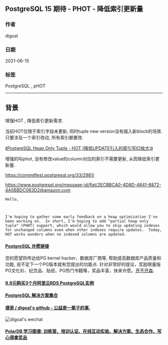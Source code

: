 ## PostgreSQL 15 期待 - PHOT - 降低索引更新量  
              
### 作者              
digoal              
              
### 日期              
2021-06-15               
              
### 标签              
PostgreSQL , pHOT       
              
----              
              
## 背景       
增强HOT , 降低索引更新需求.    
  
当前HOT仅限于索引字段未更新, 同时tuple new version没有插入新block的场景. 只要涉及一个索引改动, 所有索引都要改.   
  
[《PostgreSQL Heap Only Tuple - HOT (降低UPDATE引入的索引写IO放大)》](../201809/20180925_02.md)    
  
增强的叫phot, 没有修改value的column对应的索引不需要更新, 从而降低索引更新量.  
  
https://commitfest.postgresql.org/33/2981/  
  
https://www.postgresql.org/message-id/flat/2ECBBCA0-4D8D-4841-8872-4A5BBDC063D2@amazon.com         
    
```  
Hello,  
  
  
  
I'm hoping to gather some early feedback on a heap optimization I've  
been working on.  In short, I'm hoping to add "partial heap only  
tuple" (PHOT) support, which would allow you to skip updating indexes  
for unchanged columns even when other indexes require updates.  Today,  
HOT works wonders when no indexed columns are updated.   
```  
  
  
#### [PostgreSQL 许愿链接](https://github.com/digoal/blog/issues/76 "269ac3d1c492e938c0191101c7238216")
您的愿望将传达给PG kernel hacker、数据库厂商等, 帮助提高数据库产品质量和功能, 说不定下一个PG版本就有您提出的功能点. 针对非常好的提议，奖励限量版PG文化衫、纪念品、贴纸、PG热门书籍等，奖品丰富，快来许愿。[开不开森](https://github.com/digoal/blog/issues/76 "269ac3d1c492e938c0191101c7238216").  
  
  
#### [9.9元购买3个月阿里云RDS PostgreSQL实例](https://www.aliyun.com/database/postgresqlactivity "57258f76c37864c6e6d23383d05714ea")
  
  
#### [PostgreSQL 解决方案集合](https://yq.aliyun.com/topic/118 "40cff096e9ed7122c512b35d8561d9c8")
  
  
#### [德哥 / digoal's github - 公益是一辈子的事.](https://github.com/digoal/blog/blob/master/README.md "22709685feb7cab07d30f30387f0a9ae")
  
  
![digoal's wechat](../pic/digoal_weixin.jpg "f7ad92eeba24523fd47a6e1a0e691b59")
  
  
#### [PolarDB 学习图谱: 训练营、培训认证、在线互动实验、解决方案、生态合作、写心得拿奖品](https://www.aliyun.com/database/openpolardb/activity "8642f60e04ed0c814bf9cb9677976bd4")
  
